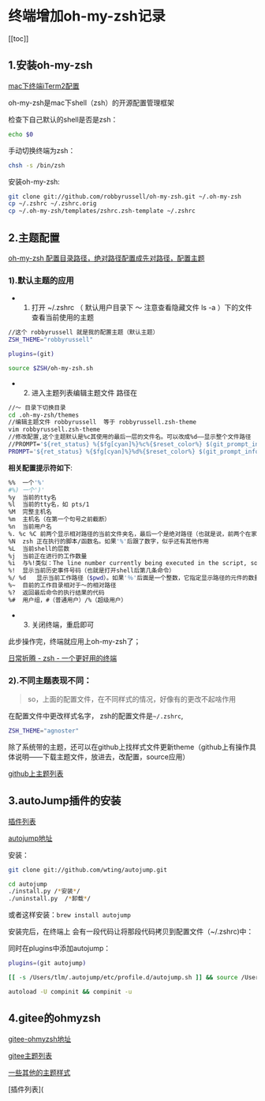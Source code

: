 # 终端增加oh-my-zsh记录

[[toc]]

## 1.安装oh-my-zsh

[mac下终端iTerm2配置](https://www.jianshu.com/p/bb630ada1f02)

oh-my-zsh是mac下shell（zsh）的开源配置管理框架

检查下自己默认的shell是否是zsh：

```bash
echo $0
```

手动切换终端为zsh：

```bash
chsh -s /bin/zsh
```

安装oh-my-zsh:

```bash
git clone git://github.com/robbyrussell/oh-my-zsh.git ~/.oh-my-zsh
cp ~/.zshrc ~/.zshrc.orig
cp ~/.oh-my-zsh/templates/zshrc.zsh-template ~/.zshrc
```

## 2.主题配置

[oh-my-zsh 配置目录路径，绝对路径配置成先对路径，配置主题](https://blog.csdn.net/weixin_36429334/article/details/73935272?utm_source=blogxgwz6)



### 1).默认主题的应用

* 1. 打开 ~/.zshrc （ 默认用户目录下 ～ 注意查看隐藏文件 ls -a ）下的文件查看当前使用的主题

```bash
//这个 robbyrussell 就是我的配置主题（默认主题）
ZSH_THEME="robbyrussell"

plugins=(git)

source $ZSH/oh-my-zsh.sh
```

* 2. 进入主题列表编辑主题文件 路径在

```bash
//～ 目录下切换目录
cd .oh-my-zsh/themes
//编辑主题文件 robbyrussell  等于 robbyrussell.zsh-theme
vim robbyrussell.zsh-theme
//修改配置,这个主题默认是%c其使用的最后一层的文件名。可以改成%d——显示整个文件路径
//PROMPT='${ret_status} %{$fg[cyan]%}%c%{$reset_color%} $(git_prompt_info)'
PROMPT='${ret_status} %{$fg[cyan]%}%d%{$reset_color%} $(git_prompt_info)'
```



**相关配置提示符如下**:

```bash
%%  一个'%'
#%) 一个')'
%y  当前的tty名
%l  当前的tty名，如 pts/1
%M  完整主机名
%m  主机名（在第一个句号之前截断）
%n  当前用户名
%. %c %C 前两个显示相对路径的当前文件夹名，最后一个是绝对路径（也就是说，前两个在家目录下显示'~'，最后那个显示你的用户名），'%'后的数字表示显示几层路径
%N  zsh 正在执行的脚本/函数名。如果'%'后跟了数字，似乎还有其他作用
%L  当前shell的层数
%j  当前正在进行的工作数量
%i  与%!类似：The line number currently being executed in the script, sourced file,<br>         or shell function given by %N. This is most useful for debugging as part of $PS4.
%!  显示当前历史事件号码（也就是打开shell后第几条命令）
%/ %d   显示当前工作路径（$pwd）。如果'％'后面是一个整数，它指定显示路径的元件的数量;没有数字就显示整个路径。一个负整数就是指定主目录，即％-1d代表第一部分
%~  目前的工作目录相对于～的相对路径
%?  返回最后命令的执行结果的代码
%#  用户组，#（普通用户）/%（超级用户）
```



* 3. 关闭终端，重启即可



此步操作完，终端就应用上oh-my-zsh了；



[日常折腾 - zsh - 一个更好用的终端](https://www.jianshu.com/p/27c8088dc8f7)

### 2).不同主题表现不同：

> so，上面的配置文件，在不同样式的情况，好像有的更改不起啥作用

在配置文件中更改样式名字，
zsh的配置文件是`~/.zshrc`,

```bash
ZSH_THEME="agnoster"
```

除了系统带的主题，还可以在github上找样式文件更新theme（github上有操作具体说明——下载主题文件，放进去，改配置，source应用）

[github上主题列表](https://github.com/ohmyzsh/ohmyzsh/wiki/Themes)

## 3.autoJump插件的安装

[插件列表](https://github.com/ohmyzsh/ohmyzsh/wiki/Plugins)

[autojump地址](https://github.com/wting/autojump#installation)

安装：

```bash
git clone git://github.com/wting/autojump.git

cd autojump
./install.py /*安装*/
./uninstall.py  /*卸载*/
```

或者这样安装：`brew install autojump`



安装完后，在终端上 会有一段代码让将那段代码拷贝到配置文件（~/.zshrc)中：

同时在plugins中添加autojump：

```bash
plugins=(git autojump)

[[ -s /Users/tlm/.autojump/etc/profile.d/autojump.sh ]] && source /Users/tlm/.autojump/etc/profile.d/autojump.sh

autoload -U compinit && compinit -u
```





## 4.gitee的ohmyzsh

[gitee-ohmyzsh地址](https://gitee.com/shrekuu/ohmyzsh-ohmyzsh?_from=gitee_search)

[gitee主题列表](https://github.com/ohmyzsh/ohmyzsh/wiki/Themes)

[一些其他的主题样式](https://github.com/ohmyzsh/ohmyzsh/wiki/External-themes)

[插件列表](